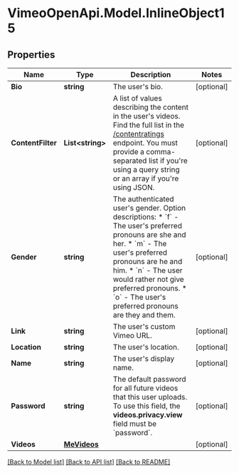 # VimeoOpenApi.Model.InlineObject15
## Properties

Name | Type | Description | Notes
------------ | ------------- | ------------- | -------------
**Bio** | **string** | The user&#39;s bio. | [optional] 
**ContentFilter** | **List&lt;string&gt;** | A list of values describing the content in the user&#39;s videos. Find the full list in the [/contentratings](https://developer.vimeo.com/api/reference/videos#get_content_ratings) endpoint. You must provide a comma-separated list if you&#39;re using a query string or an array if you&#39;re using JSON. | [optional] 
**Gender** | **string** | The authenticated user&#39;s gender.  Option descriptions:  * &#x60;f&#x60; - The user&#39;s preferred pronouns are she and her.  * &#x60;m&#x60; - The user&#39;s preferred pronouns are he and him.  * &#x60;n&#x60; - The user would rather not give preferred pronouns.  * &#x60;o&#x60; - The user&#39;s preferred pronouns are they and them.  | [optional] 
**Link** | **string** | The user&#39;s custom Vimeo URL. | [optional] 
**Location** | **string** | The user&#39;s location. | [optional] 
**Name** | **string** | The user&#39;s display name. | [optional] 
**Password** | **string** | The default password for all future videos that this user uploads. To use this field, the **videos.privacy.view** field must be &#x60;password&#x60;. | [optional] 
**Videos** | [**MeVideos**](MeVideos.md) |  | [optional] 

[[Back to Model list]](../README.md#documentation-for-models) [[Back to API list]](../README.md#documentation-for-api-endpoints) [[Back to README]](../README.md)

